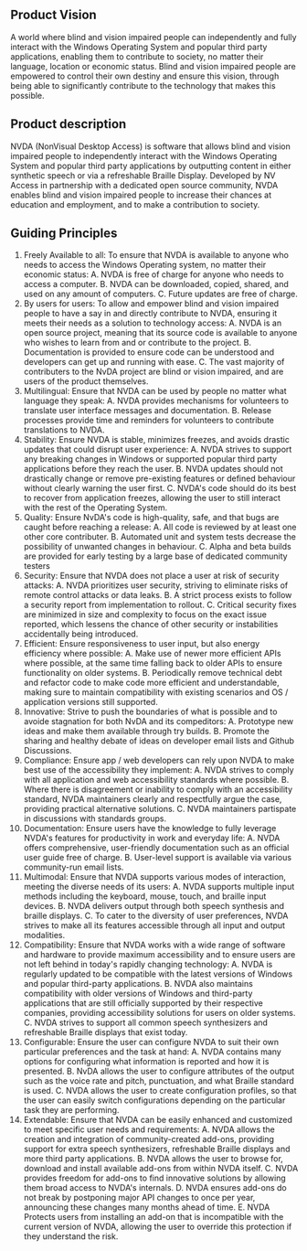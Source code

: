 ## Product Vision
A world where blind and vision impaired people can independently and fully interact with the Windows Operating System and popular third party applications, enabling them to contribute to society, no matter their language, location or economic status.
Blind and vision impaired people are empowered to control their own destiny and ensure this vision, through being able to significantly contribute to the technology that makes this possible.

## Product description
NVDA (NonVisual Desktop Access) is software that allows blind and vision impaired people to independently interact with the Windows Operating System and popular third party applications by outputting content in either synthetic speech or via a refreshable Braille Display.
Developed by NV Access in partnership with a dedicated open source community, NVDA enables blind and vision impaired people to increase their chances at education and employment, and to make a contribution to society.

## Guiding Principles
1. Freely Available to all: To ensure that NVDA is available to anyone who needs to access the Windows Operating system, no matter their economic status:
    A. NVDA is free of charge for anyone who needs to access a computer.
    B. NVDA can be downloaded, copied, shared, and used on any amount of computers.
    C. Future updates are free of charge.
2. By users for users: To allow and empower blind and vision impaired people to have a say in and directly contribute to NVDA, ensuring it meets their needs as a solution to technology access:
    A. NVDA is an open source project, meaning that its source code is available to anyone who wishes to learn from and or contribute to the project.
    B. Documentation is provided to ensure code can be understood and developers can get up and running with ease.
    C. The vast majority of contributers to the NvDA project are blind or vision impaired, and are users of the product themselves.
3. Multilingual: Ensure that NVDA can be used by people no matter what language they speak:
    A. NVDA provides mechanisms for volunteers to translate user interface messages and documentation.
    B. Release processes provide time and reminders for volunteers to contribute translations to NVDA. 
4. Stability: Ensure NVDA is stable, minimizes freezes, and avoids drastic updates that could disrupt user experience:
    A. NVDA strives to support any breaking changes in Windows or supported popular third party applications before they reach the user.
    B. NVDA updates should not drastically change or remove pre-existing features or defined behaviour without clearly warning the user first. 
    C. NVDA's code should do its best to recover from application freezes, allowing the user to still interact with the rest of the Operating System.
5. Quality: Ensure NvDA's code is high-quality, safe, and that bugs are caught before reaching a release:
    A. All code is reviewed by at least one other core contributer.
    B. Automated unit and system tests decrease the possibility of unwanted changes in behaviour.
    C. Alpha and beta builds are provided for early testing by a large base of dedicated community testers
6. Security: Ensure that NVDA does not place a user at risk of security attacks:
    A. NVDA prioritizes user security, striving to eliminate risks of remote control attacks or data leaks.
    B. A strict process exists to follow a security report from implementation to rollout.
    C. Critical security fixes are minimized in size and complexity to focus on the exact issue reported, which lessens the chance of other security or instabilities accidentally being introduced. 
7. Efficient: Ensure responsiveness to user input, but also energy efficiency where possible:
    A. Make use of newer more efficient APIs where possible, at the same time falling back to older APIs to ensure functionality on older systems. 
    B. Periodically remove technical debt and refactor code to make code more efficient and understandable, making sure to maintain compatibility with existing scenarios and OS / application versions still supported.
8. Innovative: Strive to push the boundaries of what is possible and to avoide stagnation for both NvDA and its compeditors:
    A. Prototype new ideas and make them available through try builds.
    B. Promote the sharing and healthy debate of ideas on developer email lists and Github Discussions.
9. Compliance: Ensure app / web developers can rely upon NVDA to make best use of the accessibility they implement:
    A. NVDA strives to comply with all application and web accessibility standards where possible.
    B. Where there is disagreement or inability to comply with an accessibility standard, NVDA maintainers  clearly and respectfully argue the case, providing practical alternative solutions.
    C. NVDA maintainers partispate in discussions with standards groups.
10. Documentation: Ensure users have the knowledge to fully leverage NVDA's features for productivity in work and everyday life:
    A. NVDA offers comprehensive, user-friendly documentation such as an official user guide free of charge.
    B. User-level support is available via various community-run email lists.
11. Multimodal: Ensure that NVDA supports various modes of interaction, meeting the diverse needs of its users:
    A. NVDA supports multiple input methods including the keyboard, mouse, touch, and braille input devices.
    B. NVDA delivers output through both speech synthesis and braille displays.
    C. To cater to the diversity of user preferences, NVDA strives to make all its features accessible through all input and output modalities. 
12. Compatibility: Ensure that NVDA works with a wide range of software and hardware to provide maximum accessibility and to ensure users are not left behind in today's rapidly changing technology:
    A. NVDA is regularly updated to be compatible with the latest versions of Windows and popular third-party applications.
    B. NVDA also maintains compatibility with older versions of Windows and third-party applications that are still officially supported by their respective companies, providing accessibility solutions for users on older systems.
    C. NVDA strives to support all common speech synthesizers and refreshable Braille displays that exist today.
13. Configurable: Ensure the user can configure NVDA to suit their own particular preferences and the task at hand:
    A. NVDA contains many options for configuring what information is reported and how it is presented.
    B. NvDA allows the user to configure attributes of the output such as  the voice rate and pitch, punctuation, and what Braille standard is used.
    C. NVDA allows the user to create configuration profiles, so that the user can easily switch configurations depending on the particular task they are performing.
14. Extendable: Ensure that NVDA can be easily enhanced and customized to meet specific user needs and requirements:
    A. NVDA allows the creation and integration of community-created add-ons, providing support for extra speech synthesizers, refreshable Braille displays and more third party applications. 
    B. NVDA allows the user to browse for, download and install available add-ons from within NVDA itself.
    C. NVDA provides freedom for add-ons to find innovative solutions by allowing them broad access to NVDA's internals.
    D. NVDA ensures add-ons do not break by postponing major API changes to once per year, announcing these changes many months ahead of time.
    E. NVDA Protects users from installing an add-on that is incompatible with the current version of NVDA, allowing the user to override this protection if they understand the risk. 
  
  